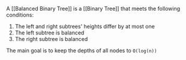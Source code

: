 A [[Balanced Binary Tree]] is a [[Binary Tree]] that meets the following conditions:
1. The left and right subtrees' heights differ by at most one
2. The left subtree is balanced
3. The right subtree is balanced

The main goal is to keep the depths of all nodes to `O(log(n))`
